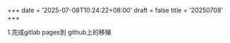 +++
date = '2025-07-08T10:24:22+08:00'
draft = false
title = '20250708'
+++



1\.完成gitlab pages到 github上的移殖



